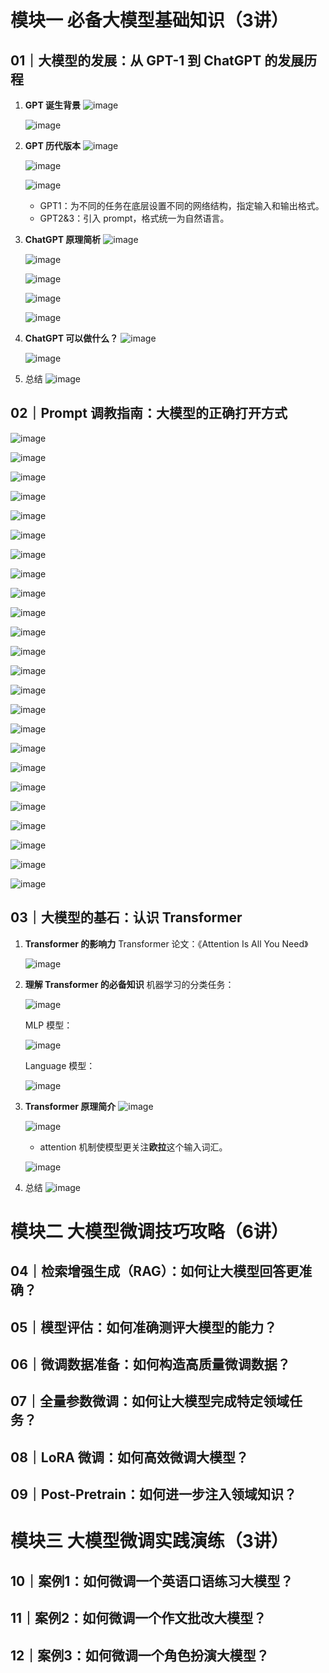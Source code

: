 # 模块一 必备大模型基础知识（3讲）
## 01｜大模型的发展：从 GPT-1 到 ChatGPT 的发展历程
1. **GPT 诞生背景**
   ![image](https://github.com/user-attachments/assets/dfff051b-cd61-4946-8bb0-9c0c00311156)

   ![image](https://github.com/user-attachments/assets/1a9ec304-8250-411b-af83-946643f75a79)

2. **GPT 历代版本**
   ![image](https://github.com/user-attachments/assets/220f5b1f-bc44-489b-a8ba-3e1b1b240ef4)

   ![image](https://github.com/user-attachments/assets/edbb471e-4b53-4d23-8620-a539eade09e1)

   ![image](https://github.com/user-attachments/assets/fff01aa5-0ec6-41e4-89db-ebcaa520077f)
   - GPT1：为不同的任务在底层设置不同的网络结构，指定输入和输出格式。
   - GPT2&3：引入 prompt，格式统一为自然语言。
 
3. **ChatGPT 原理简析**
   ![image](https://github.com/user-attachments/assets/8d6220f9-5ef7-48fb-b4e0-0dfc3aa13ce1)

   ![image](https://github.com/user-attachments/assets/7eeb339b-ef32-4e49-a37c-e323cfb6a143)

   ![image](https://github.com/user-attachments/assets/d9c52961-dba5-4e2a-8563-d0969b5a471e)

   ![image](https://github.com/user-attachments/assets/fc798e03-8158-4018-b5ff-74661dfa1325)

   ![image](https://github.com/user-attachments/assets/ea20a40e-fb6a-404f-8df3-20cbd4d0d59b)

4. **ChatGPT 可以做什么？**
   ![image](https://github.com/user-attachments/assets/e5cebbc8-0a9b-4bd2-b089-0ce5fbd67209)

   ![image](https://github.com/user-attachments/assets/393d4c86-1a34-4b92-9d64-01789800c15d)

5. 总结
   ![image](https://github.com/user-attachments/assets/aa201b15-9d63-4899-bbec-47e253b60a75)

## 02｜Prompt 调教指南：大模型的正确打开方式
![image](https://github.com/user-attachments/assets/af911db1-edc8-4db8-8f5a-cab0cf7e1b3f)

![image](https://github.com/user-attachments/assets/e6715e70-058d-4cee-bcb9-809083efba7c)

![image](https://github.com/user-attachments/assets/c31f4a5f-314b-463c-a28b-dcb926e5caf5)

![image](https://github.com/user-attachments/assets/4288eb38-194f-4356-bce6-7ecbc40e0f66)

![image](https://github.com/user-attachments/assets/adfb0569-6f2e-4d35-be11-75560c36e470)

![image](https://github.com/user-attachments/assets/fe7f8d2b-dbe8-4001-8bdc-c0eb288b9977)

![image](https://github.com/user-attachments/assets/aa445fdc-35f5-49a5-8ccd-7870075c374e)

![image](https://github.com/user-attachments/assets/713dbb93-8db3-429d-a110-7280214f21e9)

![image](https://github.com/user-attachments/assets/f4fa7126-a03c-4943-a9d7-634e2623a52f)

![image](https://github.com/user-attachments/assets/41ecf634-a3f1-4ac0-a7d3-1d52bc2f99de)

![image](https://github.com/user-attachments/assets/f1ad88fb-937f-420e-bec2-9350b11a96b7)

![image](https://github.com/user-attachments/assets/e2f416d1-3a6d-42d1-a51a-679f054c89e7)

![image](https://github.com/user-attachments/assets/f6b22d1a-30a0-41df-a63a-89eba221f5d5)

![image](https://github.com/user-attachments/assets/46ebb466-cad1-4c69-9bd1-040cb748b79d)

![image](https://github.com/user-attachments/assets/249923bb-4500-451b-810d-51915b4c624a)

![image](https://github.com/user-attachments/assets/f443a31a-81c0-478d-ae06-ebb4877248e4)

![image](https://github.com/user-attachments/assets/4ebf1e59-655d-4dbb-a36b-3e111481e487)

![image](https://github.com/user-attachments/assets/38e6cd98-a6e0-441d-bde4-0fc800dda6f7)

![image](https://github.com/user-attachments/assets/d2f295e4-c727-449a-992a-e46792e2c243)

![image](https://github.com/user-attachments/assets/16e11c13-909a-4392-832b-79b63e25dec3)

![image](https://github.com/user-attachments/assets/15abb47d-27d6-4542-8fac-50c607ada5a8)

![image](https://github.com/user-attachments/assets/b2810955-168a-41e9-8cac-83591aed08ff)

![image](https://github.com/user-attachments/assets/80b6f6ab-3ddd-428c-9464-e4131d33dd50)

![image](https://github.com/user-attachments/assets/7b2e319e-6cfd-494d-b7f1-12e58beb60df)

## 03｜大模型的基石：认识 Transformer
1. **Transformer 的影响力**
   Transformer 论文：《Attention Is All You Need》

   ![image](https://github.com/user-attachments/assets/c46df11b-151e-4a42-8d7e-659d20c4d5bf)

2. **理解 Transformer 的必备知识**
   机器学习的分类任务：

   ![image](https://github.com/user-attachments/assets/99ecd00f-1668-4745-9a0b-4110b28efa80)
   
   MLP 模型：

   ![image](https://github.com/user-attachments/assets/3bdeda95-019d-428e-be1f-e2e2b460cb89)

   Language 模型：

   ![image](https://github.com/user-attachments/assets/258f2f69-5f4c-41d0-b93f-9013d065a711)
   
4. **Transformer 原理简介**
   ![image](https://github.com/user-attachments/assets/3a7e2739-3f2e-4eb6-9ec8-d0111e4da519)

   ![image](https://github.com/user-attachments/assets/0391bfde-02d3-4396-aab1-a7cd97282888)
   - attention 机制使模型更关注**欧拉**这个输入词汇。
  
   ![image](https://github.com/user-attachments/assets/e9aece8c-b4cb-4143-a0c3-95c33f6d5774)
   
5. 总结
   ![image](https://github.com/user-attachments/assets/dbd12c19-0218-477a-b591-10176e25a512)

# 模块二 大模型微调技巧攻略（6讲）
## 04｜检索增强生成（RAG）：如何让大模型回答更准确？

## 05｜模型评估：如何准确测评大模型的能力？

## 06｜微调数据准备：如何构造高质量微调数据？

## 07｜全量参数微调：如何让大模型完成特定领域任务？

## 08｜LoRA 微调：如何高效微调大模型？

## 09｜Post-Pretrain：如何进一步注入领域知识？

# 模块三 大模型微调实践演练（3讲）
## 10｜案例1：如何微调一个英语口语练习大模型？

## 11｜案例2：如何微调一个作文批改大模型？

## 12｜案例3：如何微调一个角色扮演大模型？
